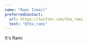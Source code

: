 ```yaml
---
name: "Rami Ismail"
preferredContact:
  url: https://twitter.com/tha_rami
  text: "@tha_rami"
---
```


It's Rami
